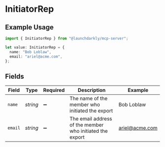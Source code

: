 # InitiatorRep

## Example Usage

```typescript
import { InitiatorRep } from "@launchdarkly/mcp-server";

let value: InitiatorRep = {
  name: "Bob Loblaw",
  email: "ariel@acme.com",
};
```

## Fields

| Field                                                    | Type                                                     | Required                                                 | Description                                              | Example                                                  |
| -------------------------------------------------------- | -------------------------------------------------------- | -------------------------------------------------------- | -------------------------------------------------------- | -------------------------------------------------------- |
| `name`                                                   | *string*                                                 | :heavy_minus_sign:                                       | The name of the member who initiated the export          | Bob Loblaw                                               |
| `email`                                                  | *string*                                                 | :heavy_minus_sign:                                       | The email address of the member who initiated the export | ariel@acme.com                                           |